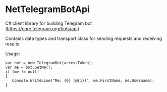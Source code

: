 # NetTelegramBotApi
C# client library for building Telegram bot (https://core.telegram.org/bots/api)

Contains data types and transport class for sending requests and receiving results.

Usage:

    var bot = new TelegramBot(accessToken);
    var me = bot.GetMe();
    if (me != null)
    {
       Console.WriteLine("Me: {0} (@{1})", me.FirstName, me.Username);
    }
